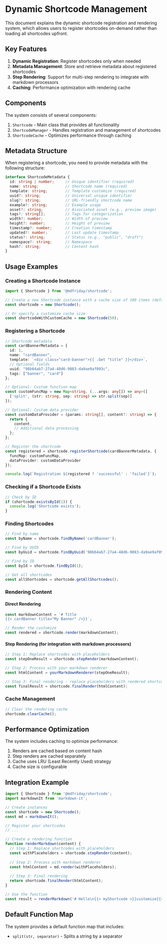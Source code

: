 # Dynamic Shortcode Management

This document explains the dynamic shortcode registration and rendering system, which allows users to register shortcodes on-demand rather than loading all shortcodes upfront.

## Key Features

1. **Dynamic Registration**: Register shortcodes only when needed
2. **Metadata Management**: Store and retrieve metadata about registered shortcodes
3. **Step Rendering**: Support for multi-step rendering to integrate with markdown processors
4. **Caching**: Performance optimization with rendering cache

## Components

The system consists of several components:

1. `Shortcode` - Main class that provides all functionality
2. `ShortcodeManager` - Handles registration and management of shortcodes
3. `ShortcodeCache` - Optimizes performance through caching

## Metadata Structure

When registering a shortcode, you need to provide metadata with the following structure:

```typescript
interface ShortcodeMetadata {
  id: string | number;     // Unique identifier (required)
  name: string;            // Shortcode name (required)
  template: string;        // Template customize (required)
  uuid?: string;           // Universal unique identifier
  slug?: string;           // URL-friendly shortcode name
  example?: string;        // Example usage
  asset?: string;          // Associated asset (e.g., preview image)
  tags?: string[];         // Tags for categorization
  width?: number;          // Width of preview
  height?: number;         // Height of preview
  timestamp?: number;      // Creation timestamp
  updated?: number;        // Last update timestamp
  status?: string;         // Status (e.g., "public", "draft")
  namespace?: string;      // Namespace
  hash?: string;           // Content hash
}
```

## Usage Examples

### Creating a Shortcode Instance

```typescript
import { Shortcode } from '@mdfriday/shortcode';

// Create a new Shortcode instance with a cache size of 100 items (default)
const shortcode = new Shortcode();

// Or specify a customize cache size
const shortcodeWithCustomCache = new Shortcode(50);
```

### Registering a Shortcode

```typescript
// Shortcode metadata
const cardBannerMetadata = {
  id: 1,
  name: "cardBanner",
  template: `<div class="card-banner">{{ .Get "title" }}</div>`,
  // Optional fields
  uuid: "98b64ab7-27a4-48d6-9083-da9ae9af093c",
  tags: ["banner", "card"]
};

// Optional: Custom function map
const customFuncMap = new Map<string, (...args: any[]) => any>([
  ['split', (str: string, sep: string) => str.split(sep)]
]);

// Optional: Custom data provider
const customDataProvider = (params: string[], content?: string) => {
  return {
    content,
    // Additional data processing
  };
};

// Register the shortcode
const registered = shortcode.registerShortcode(cardBannerMetadata, {
  funcMap: customFuncMap,
  dataProvider: customDataProvider
});

console.log(`Registration ${registered ? 'successful' : 'failed'}`);
```

### Checking if a Shortcode Exists

```typescript
// Check by ID
if (shortcode.existsById(1)) {
  console.log('Shortcode exists');
}
```

### Finding Shortcodes

```typescript
// Find by name
const byName = shortcode.findByName('cardBanner');

// Find by UUID
const byUuid = shortcode.findByUuid('98b64ab7-27a4-48d6-9083-da9ae9af093c');

// Find by ID
const byId = shortcode.findById(1);

// Get all shortcodes
const allShortcodes = shortcode.getAllShortcodes();
```

### Rendering Content

#### Direct Rendering

```typescript
const markdownContent = `# Title
{{< cardBanner title="My Banner" />}}`;

// Render the customize
const rendered = shortcode.render(markdownContent);
```

#### Step Rendering (for integration with markdown processors)

```typescript
// Step 1: Replace shortcodes with placeholders
const stepOneResult = shortcode.stepRender(markdownContent);

// Step 2: Process with your markdown renderer
const htmlContent = yourMarkdownRenderer(stepOneResult);

// Step 3: Final rendering - replace placeholders with rendered shortcodes
const finalResult = shortcode.finalRender(htmlContent);
```

### Cache Management

```typescript
// Clear the rendering cache
shortcode.clearCache();
```

## Performance Optimization

The system includes caching to optimize performance:

1. Renders are cached based on content hash
2. Step renders are cached separately
3. Cache uses LRU (Least Recently Used) strategy
4. Cache size is configurable

## Integration Example

```typescript
import { Shortcode } from '@mdfriday/shortcode';
import markdownIt from 'markdown-it';

// Create instances
const shortcode = new Shortcode();
const md = markdownIt();

// Register your shortcodes
// ...

// Create a rendering function
function renderMarkdown(content) {
  // Step 1: Replace shortcodes with placeholders
  const withPlaceholders = shortcode.stepRender(content);
  
  // Step 2: Process with markdown renderer
  const htmlContent = md.render(withPlaceholders);
  
  // Step 3: Final rendering
  return shortcode.finalRender(htmlContent);
}

// Use the function
const result = renderMarkdown('# Hello\n{{< myShortcode >}}customize{{< /myShortcode >}}');
```

## Default Function Map

The system provides a default function map that includes:

- `split(str, separator)` - Splits a string by a separator 